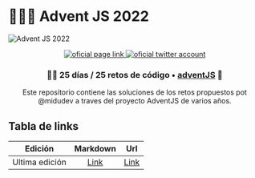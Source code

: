 # 🌟🎅🎄 Advent JS 2022

![Advent JS 2022](https://i.imgur.com/HUihoze.jpg)

<div align="center">
  <a href="https://adventjs.dev" rel="noreferrer" target="_blank">
    <img src="https://img.shields.io/badge/adventJS-fbbf24?style=flat-square&logo=JavaScript&logoColor=000000" alt="oficial page link" />
  </a>
  <a href="https://twitter.com/search?q=%23adventjs&src=recent_search_click&f=live" rel="noreferrer" target="_blank">
    <img src="https://img.shields.io/badge/-%23adventJS-1DA1F2?style=flat-square&logo=twitter&logoColor=white" alt="oficial twitter account" />
  </a>
</div>

<h3 align="center">🧑‍🚀 25 días / 25 retos de código • <a href="https://adventjs.dev">adventJS</a> 🚀</h3>

<p align="center">Este repositorio contiene las soluciones de los retos propuestos pot @midudev a traves del proyecto AdventJS de varios años.</p>

## Tabla de links

|    Edición     |    Markdown     |               Url               |
| :------------: | :-------------: | :-----------------------------: |
| Ultima edición | [Link](2023.md) | [Link](https://adventjs.dev/es) |
